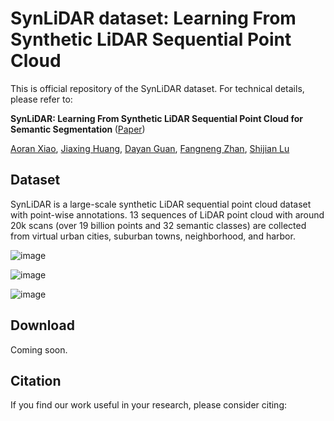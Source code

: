 # SynLiDAR dataset: Learning From Synthetic LiDAR Sequential Point Cloud
This is official repository of the SynLiDAR dataset. For technical details, please refer to:

<b> SynLiDAR: Learning From Synthetic LiDAR Sequential Point Cloud for Semantic Segmentation </b> ([Paper]())

  [Aoran Xiao](https://scholar.google.com/citations?user=yGKsEpAAAAAJ&hl=zh-EN), [Jiaxing Huang](https://scholar.google.com/citations?user=czirNcwAAAAJ&hl=zh-EN), [Dayan Guan](https://scholar.google.com/citations?user=9jp9QAsAAAAJ&hl=zh-EN), [Fangneng Zhan](https://scholar.google.com/citations?user=8zbcfzAAAAAJ&hl=zh-EN), [Shijian Lu](https://personal.ntu.edu.sg/shijian.lu/)
  
## Dataset
SynLiDAR is a large-scale synthetic LiDAR sequential point cloud dataset with point-wise annotations. 13 sequences of LiDAR point cloud with around 20k scans (over 19 billion
points and 32 semantic classes) are collected from virtual urban cities, suburban towns, neighborhood, and harbor. 

![image](https://github.com/xiaoaoran/SynLiDAR/blob/main/images/synlidar.png)

![image](https://github.com/xiaoaoran/SynLiDAR/blob/main/images/Fig2.PNG)

![image](https://github.com/xiaoaoran/SynLiDAR/blob/main/images/Fig3.PNG)

## Download
Coming soon.


## Citation
If you find our work useful in your research, please consider citing:
